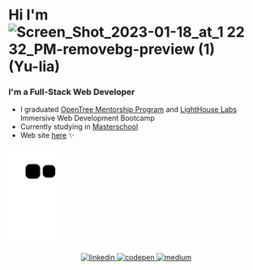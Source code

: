 

# Hi I'm <img width="75" alt="Screen_Shot_2023-01-18_at_1 22 32_PM-removebg-preview (1)" src="https://user-images.githubusercontent.com/81769855/213288040-eed4ff33-b9b7-4d93-b867-7f431ab6be09.png"> (Yu-lia)

### I'm a Full-Stack Web Developer

- I graduated [OpenTree Mentorship Program](https://opentree.education/) and [LightHouse Labs](https://www.lighthouselabs.ca/) Immersive Web Development Bootcamp
- Currently studying in [Masterschool](https://www.masterschool.com/)
- Web site [here](https://juliasut.github.io/portfolio/) ✨



![snake gif](https://github.com/juliasut/juliasut/blob/output/github-contribution-grid-snake.svg)


<div align="center">
<a href="https://www.linkedin.com/in/juliasut/" target="_blank">
<img src=https://img.shields.io/badge/linkedin-%231E77B5.svg?&style=for-the-badge&logo=linkedin&logoColor=white alt=linkedin style="margin-bottom: 5px;" />
</a>
<a href="https://codepen.io/juls_sut" target="_blank">
<img src=https://img.shields.io/badge/codepen-%23131417.svg?&style=for-the-badge&logo=codepen&logoColor=white alt=codepen style="margin-bottom: 5px;" />
</a>
<a href="https://medium.com/@juliasutygina" target="_blank">
<img src=https://img.shields.io/badge/medium-%23292929.svg?&style=for-the-badge&logo=medium&logoColor=white alt=medium style="margin-bottom: 5px;" />
</a>  
</div> 
